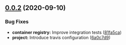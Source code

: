## [0.0.2]([secure]/ibmcloud/container-registry-go-sdk/compare/v0.0.1...v0.0.2) (2020-09-10)


### Bug Fixes

* **container registry:** Improve integration tests ([81fa5ca]([secure]/ibmcloud/container-registry-go-sdk/commit/81fa5cabcbbdcea98849b34110d63778fba15180))
* **project:** Introduce travis configuration ([6a0c7d9]([secure]/ibmcloud/container-registry-go-sdk/commit/6a0c7d97437c51182d4f72f104e71c10ca584d35))

